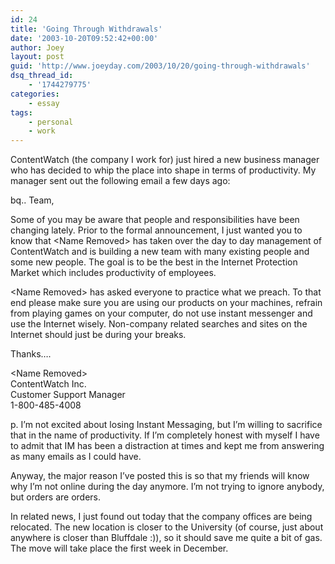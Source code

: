 ```yaml
---
id: 24
title: 'Going Through Withdrawals'
date: '2003-10-20T09:52:42+00:00'
author: Joey
layout: post
guid: 'http://www.joeyday.com/2003/10/20/going-through-withdrawals'
dsq_thread_id:
    - '1744279775'
categories:
    - essay
tags:
    - personal
    - work
---
```


ContentWatch (the company I work for) just hired a new business manager who has decided to whip the place into shape in terms of productivity. My manager sent out the following email a few days ago:

bq.. Team,

Some of you may be aware that people and responsibilities have been changing lately. Prior to the formal announcement, I just wanted you to know that &lt;Name Removed&gt; has taken over the day to day management of ContentWatch and is building a new team with many existing people and some new people. The goal is to be the best in the Internet Protection Market which includes productivity of employees.

&lt;Name Removed&gt; has asked everyone to practice what we preach. To that end please make sure you are using our products on your machines, refrain from playing games on your computer, do not use instant messenger and use the Internet wisely. Non-company related searches and sites on the Internet should just be during your breaks.

Thanks….

&lt;Name Removed&gt;  
ContentWatch Inc.  
Customer Support Manager  
1-800-485-4008

p. I’m not excited about losing Instant Messaging, but I’m willing to sacrifice that in the name of productivity. If I’m completely honest with myself I have to admit that IM has been a distraction at times and kept me from answering as many emails as I could have.

Anyway, the major reason I’ve posted this is so that my friends will know why I’m not online during the day anymore. I’m not trying to ignore anybody, but orders are orders.

In related news, I just found out today that the company offices are being relocated. The new location is closer to the University (of course, just about anywhere is closer than Bluffdale :)), so it should save me quite a bit of gas. The move will take place the first week in December.